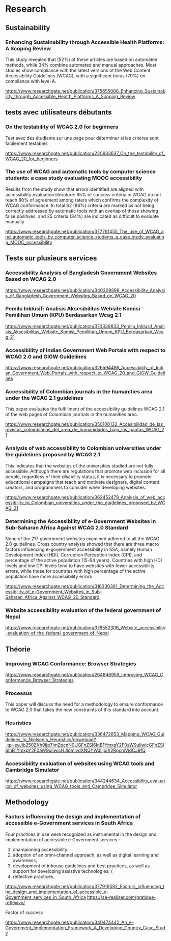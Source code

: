 # Research

## Sustainability

### Enhancing Sustainability through Accessible Health Platforms: A Scoping Review

This study revealed that (52%) of these articles are based on automated methods, while 34% combine automated and manual approaches. Most studies show compliance with the latest versions of the Web Content Accessibility Guidelines (WCAG), with a significant focus (70%) on compliance with level A.

https://www.researchgate.net/publication/375655006_Enhancing_Sustainability_through_Accessible_Health_Platforms_A_Scoping_Review

## tests avec utilisateurs débutants

### On the testability of WCAG 2.0 for beginners

Test avec des étudiants sur une page pour déterminer si les critères sont facilement testables

https://www.researchgate.net/publication/220933637_On_the_testability_of_WCAG_20_for_beginners

### The use of WCAG and automatic tools by computer science students: a case study evaluating MOOC accessibility

Results from the  study show that  errors identified are aligned with accessibility evaluation literature: 65% of success criteria in WCAG do not reach 80% of agreement among raters which confirms the complexity of WCAG conformance. In total 62 (86%) criteria are marked as not being correctly addressed by automatic  tools  with  an overlap of those showing false positives, and 25 criteria (34%) are indicated as  difficult  to  evaluate  manually

https://www.researchgate.net/publication/377761455_The_use_of_WCAG_and_automatic_tools_by_computer_science_students_a_case_study_evaluating_MOOC_accessibility


## Tests sur plusieurs services

### Accessibility Analysis of Bangladesh Government Websites Based on WCAG 2.0

https://www.researchgate.net/publication/340309898_Accessibility_Analysis_of_Bangladesh_Government_Websites_Based_on_WCAG_20

### Pemilu Inklusif: Analisis Aksesibilitas Website Komisi Pemilihan Umum (KPU) Berdasarkan Wcag 2.1

https://www.researchgate.net/publication/373339833_Pemilu_Inklusif_Analisis_Aksesibilitas_Website_Komisi_Pemilihan_Umum_KPU_Berdasarkan_Wcag_21

### Accessibility of Indian Government Web Portals with respect to WCAG 2.0 and GIGW Guidelines

https://www.researchgate.net/publication/326594486_Accessibility_of_Indian_Government_Web_Portals_with_respect_to_WCAG_20_and_GIGW_Guidelines

### Accessibility of Colombian journals in the humanities area under the WCAG 2.1 guidelines

This paper evaluates the fulfillment of the accessibility guidelines WCAG 2.1 of the web pages of Colombian journals in the humanities area.

https://www.researchgate.net/publication/350100132_Accesibilidad_de_las_revistas_colombianas_del_area_de_humanidades_bajo_las_pautas_WCAG_21


### Analysis of web accessibility to Colombian universities under the guidelines proposed by WCAG 2.1

This indicates that the websites of the universities studied are not fully accessible. Although there are regulations that promote web inclusion for all people, regardless of their disability status, it is necessary to promote educational campaigns that teach and motivate designers, digital content creators, and programmers to consider when developing websites.

https://www.researchgate.net/publication/362452479_Analysis_of_web_accessibility_to_Colombian_universities_under_the_guidelines_proposed_by_WCAG_21

### Determining the Accessibility of e-Government Websites in Sub-Saharan Africa Against WCAG 2.0 Standard

None of the 217 government websites examined adhered to all the WCAG 2.0 guidelines.
Cross country analysis showed that there are three macro factors influencing e-government accessibility in SSA, namely Human Development Index (HDI), Corruption Perception Index (CPI), and percentage of the active population (15-64 years). Countries with high HDI levels and low CPI levels tend to have websites with fewer accessibility errors, while those for countries with high percentage of the active population have more accessibility errors

https://www.researchgate.net/publication/316330361_Determining_the_Accessibility_of_e-Government_Websites_in_Sub-Saharan_Africa_Against_WCAG_20_Standard

### Website accessibility evaluation of the federal government of Nepal

https://www.researchgate.net/publication/376552306_Website_accessibility_evaluation_of_the_federal_government_of_Nepal

## Théorie

### Improving WCAG Conformance: Browser Strategies

https://www.researchgate.net/publication/264846959_Improving_WCAG_Conformance_Browser_Strategies


### Processus

This paper will discuss the need for a methodology to ensure conformance to WCAG 2.0 that takes the new constraints of this standard into account.

### Heuristics

https://www.researchgate.net/publication/336472653_Mapping_WCAG_Guidelines_to_Nielsen's_Heuristics/download?_tp=eyJjb250ZXh0Ijp7ImZpcnN0UGFnZSI6InB1YmxpY2F0aW9uIiwicGFnZSI6InB1YmxpY2F0aW9uIiwicHJldmlvdXNQYWdlIjoiX2RpcmVjdCJ9fQ

### Accessibility evaluation of websites using WCAG tools and Cambridge Simulator

https://www.researchgate.net/publication/344244634_Accessibility_evaluation_of_websites_using_WCAG_tools_and_Cambridge_Simulator


## Methodology

### Factors influencing the design and implementation of accessible e‐Government services in South Africa

Four practices in use were recognized as instrumental in the design and implementation of accessible e‐Government services : 
 1. championing accessibility; 
 2. adoption of an omni‐channel approach, as well as digital learning and awareness; 
 3. development of inhouse guidelines and best practices, as well as support for developing assistive technologies; (
 4. reflective practices. 

https://www.researchgate.net/publication/377919592_Factors_influencing_the_design_and_implementation_of_accessible_e-Government_services_in_South_Africa
https://se-realiser.com/pratique-reflexive/


Factor of success

https://www.researchgate.net/publication/340474442_An_e-Government_Implementation_Framework_A_Developing_Country_Case_Study
